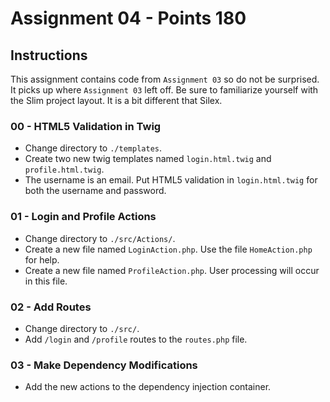 # Assignment 04 - Points **180**

## Instructions

This assignment contains code from `Assignment 03` so do not be surprised. It picks up where `Assignment 03` left off.  Be sure to familiarize yourself with the Slim project layout.  It is a bit different that Silex.

### 00 - HTML5 Validation in Twig

- Change directory to `./templates`.
- Create two new twig templates named `login.html.twig` and `profile.html.twig`.
- The username is an email.  Put HTML5 validation in `login.html.twig` for both the username and password.

### 01 - Login and Profile Actions

- Change directory to `./src/Actions/`.
- Create a new file named `LoginAction.php`.  Use the file `HomeAction.php` for help.
- Create a new file named `ProfileAction.php`.  User processing will occur in this file.

### 02 - Add Routes

- Change directory to `./src/`.
- Add `/login` and `/profile` routes to the `routes.php` file.

### 03 - Make Dependency Modifications

- Add the new actions to the dependency injection container.